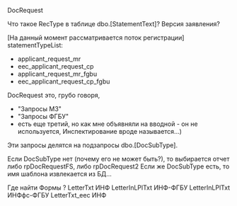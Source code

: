 DocRequest 

Что такое RecType в таблице dbo.[StatementText]? Версия заявления?

[На данный момент рассматривается поток регистрации]
statementTypeList: 
- applicant_request_mr
- eec_applicant_request_cp
- applicant_request_mr_fgbu
- eec_applicant_request_cp_fgbu 

DocRequest это, грубо говоря, 
- "Запросы МЗ"
- "Запросы ФГБУ"
- есть еще третий, но как мне объявняли на вводной - он не используется, Инспектирование вроде называется...)

Эти запросы делятся на подзапросы dbo.[DocSubType]. 

Если DocSubType нет (почему его не может быть?), то выбирается отчет либо rpDocRequestFS, либо rpDocRequest2
Если же DocSubType есть, то имя шаблона извлекается из БД... 

Где найти Формы ?
LetterTxt	    ИНФ
LetterInLPlTxt	ИНФ-ФГБУ
LetterInLPlTxt	ИНФфс-ФГБУ
LetterTxt_eec	ИНФ
